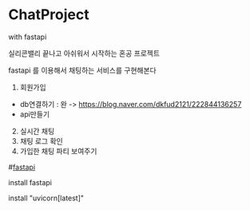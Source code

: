 # ChatProject
with fastapi

실리콘밸리 끝나고 아쉬워서 시작하는 혼공 프로젝트

fastapi 를 이용해서 채팅하는 서비스를 구현해본다
1. 회원가입
- db연결하기 : 완 -> https://blog.naver.com/dkfud2121/222844136257 
- api만들기
2. 실시간 채팅
3. 채팅 로그 확인
4. 가입한 채팅 파티 보여주기


#[fastapi](https://fastapi.tiangolo.com/ko/)

install fastapi

install "uvicorn[latest]"
